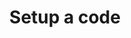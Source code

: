 ---
layout: post
slug: "code"
type: "interactive"
title: "Setup a code"
published: true
category: "mobile"
tags: "mobile"
introduction: This is the code that will unlock your disguise. 
warning: If you forget this code you will not be able to unlock your disguise.
component: code
action:
  title: "Next"
  link: "home-second"
---